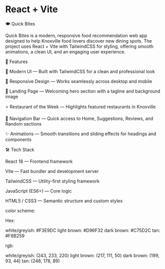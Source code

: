 # React + Vite

🍽️ Quick Bites

Quick Bites is a modern, responsive food recommendation web app designed to help Knoxville food lovers discover new dining spots. The project uses React + Vite with TailwindCSS for styling, offering smooth animations, a clean UI, and an engaging user experience.

🚀 Features

🎨 Modern UI — Built with TailwindCSS for a clean and professional look

📱 Responsive Design — Works seamlessly across desktop and mobile

📰 Landing Page — Welcoming hero section with a tagline and background image

⭐ Restaurant of the Week — Highlights featured restaurants in Knoxville

📑 Navigation Bar — Quick access to Home, Suggestions, Reviews, and Random sections

✨ Animations — Smooth transitions and sliding effects for headings and components

🛠️ Tech Stack

React 18 — Frontend framework

Vite — Fast bundler and development server

TailwindCSS — Utility-first styling framework

JavaScript (ES6+) — Core logic

HTML5 / CSS3 — Semantic structure and custom styles

color scheme:

Hex:

white/greyish: #F3E9DC
light brown: #D96F32
dark brown: #C75D2C
tan: #F8B259

rgb:

white/greyish: (243, 233, 220)
light brown: (217, 111, 50)
dark brown: (199, 93, 44)
tan: (248, 178, 89)
